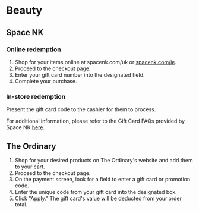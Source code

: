 # Beauty

## Space NK

### Online redemption

1. Shop for your items online at spacenk.com/uk or [spacenk.com/ie](https://help.spacenk.com/hc/en-us/articles/7859096384413-SPACE-NK-GIFT-CARD-TERMS-AND-CONDITIONS).
2. Proceed to the checkout page.
3. Enter your gift card number into the designated field.
4. Complete your purchase.&#x20;

### In-store redemption

Present the gift card code to the cashier for them to process.

For additional information, please refer to the Gift Card FAQs provided by Space NK [here](https://help.spacenk.com/hc/en-us/articles/360007266053-Gift-Cards-FAQs).

## The Ordinary

1. Shop for your desired products on The Ordinary's website and add them to your cart.
2. Proceed to the checkout page.
3. On the payment screen, look for a field to enter a gift card or promotion code.
4. Enter the unique code from your gift card into the designated box.
5. Click "Apply." The gift card's value will be deducted from your order total.
